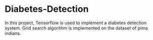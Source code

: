 # Diabetes-Detection
In this project, Tensorflow is used to implement a diabetes detection system. Grid search algorithm is implemented on the dataset of pima indians. 
